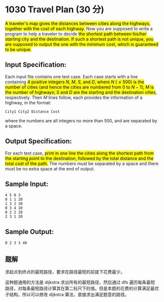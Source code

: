 # 1030 Travel Plan (30 分)

<mark>A traveler's map gives the distances between cities along the highways, together with the cost of each highway.</mark> Now you are supposed to write a program to help a traveler to decide <mark>the shortest path between his/her starting city and the destination. If such a shortest path is not unique, you are supposed to output the one with the minimum cost, which is guaranteed to be unique.</mark>

## Input Specification:

Each input file contains one test case. Each case starts with a line containing <mark>4 positive integers $N$, $M$, $S$, and $D$, where $N$ ($\le 500$) is the number of cities (and hence the cities are numbered from 0 to $N−1$); $M$ is the number of highways; $S$ and $D$ are the starting and the destination cities</mark>, respectively. Then $M$ lines follow, each provides the information of a highway, in the format:

    City1 City2 Distance Cost

where the numbers are all integers no more than 500, and are separated by a space.

## Output Specification:

For each test case, <mark>print in one line the cities along the shortest path from the starting point to the destination, followed by the total distance and the total cost of the path.</mark> The numbers must be separated by a space and there must be no extra space at the end of output.

## Sample Input:

    4 5 0 3
    0 1 1 20
    1 3 2 30
    0 3 4 10
    0 2 2 20
    2 3 1 20

## Sample Output:

    0 2 3 3 40

## 题解

求起点到终点的最短路径，要求在路径最短的前提下花费最少。

这种题通用的方法是 dijkstra 求出所有的最短路径，然后通过 dfs 遍历每条最短路径，对每条最短路径计算其在第二标尺下的值。但是本题的花费的计算满足最优子结构，所以可以修改 dijkstra 算法，直接求出满足题意的路径。
